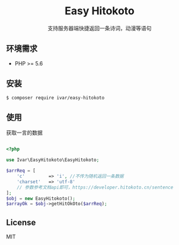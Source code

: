 <h1 align="center">Easy Hitokoto</h1>

<p align="center">支持服务器端快捷返回一条诗词，动漫等语句</p>


## 环境需求

- PHP >= 5.6

## 安装

```shell
$ composer require ivar/easy-hitokoto
```

## 使用

获取一言的数据

```php

<?php

use Ivar\EasyHitokoto\EasyHitokoto;

$arrReq = [
    'c'         => 'i', //不传为随机返回一条数据
    'charset'   => 'utf-8'
    // 参数参考文档api即可，https://developer.hitokoto.cn/sentence
];
$obj = new EasyHitokoto();
$arrayOk = $obj->getHitOkOto($arrReq);

```


## License

MIT

